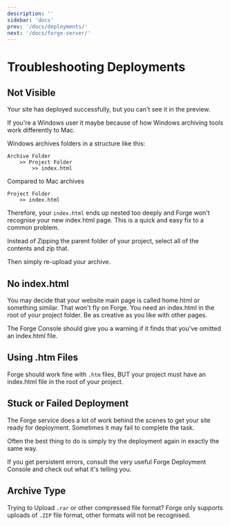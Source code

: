```yaml
---
description: ''
sidebar: 'docs'
prev: '/docs/deployments/'
next: '/docs/forge-server/'
---
```


# Troubleshooting Deployments

## Not Visible
Your site has deployed successfully, but you can't see it in the preview.

If you're a Windows user it maybe because of how Windows archiving tools work differently to Mac.

Windows archives folders in a structure like this:

```
Archive Folder
    >> Project Folder
        >> index.html
```
Compared to Mac archives

```
Project Folder
    >> index.html
```

Therefore, your `index.html` ends up nested too deeply and Forge won't recognise your new index.html page. This is a quick and easy fix to a common problem.

Instead of Zipping the parent folder of your project, select all of the contents and zip that.

Then simply re-upload your archive.

## No index.html
You may decide that your website main page is called home.html or something similar. That won't fly on Forge. You need an index.html in the root of your project folder. Be as creative as you like with other pages.

The Forge Console should give you a warning if it finds that you've omitted an index.html file.

## Using .htm Files
Forge should work fine with `.htm` files, BUT your project must have an index.html file in the root of your project.

## Stuck or Failed Deployment
The Forge service does a lot of work behind the scenes to get your site ready for deployment. Sometimes it may fail to complete the task.

Often the best thing to do is simply try the deployment again in exactly the same way.

If you get persistent errors, consult the very useful Forge Deployment Console and check out what it's telling you.

## Archive Type
Trying to Upload `.rar` or other compressed file format? Forge only supports uploads of `.ZIP` file format, other formats will not be recognised.